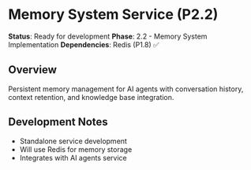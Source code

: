 # Memory System Service (P2.2)

**Status**: Ready for development
**Phase**: 2.2 - Memory System Implementation
**Dependencies**: Redis (P1.8) ✅

## Overview
Persistent memory management for AI agents with conversation history, context retention, and knowledge base integration.

## Development Notes
- Standalone service development
- Will use Redis for memory storage
- Integrates with AI agents service
